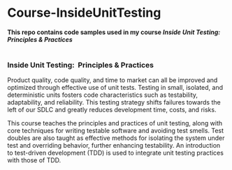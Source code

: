 # Course-InsideUnitTesting
**This repo contains code samples used in my course *Inside Unit Testing:  Principles &amp; Practices***
<br><br>
### Inside Unit Testing:&nbsp; Principles & Practices
Product quality, code quality, and time to market can all be improved and optimized through effective use of unit tests. Testing in small, isolated, and deterministic units fosters code characteristics such as testability, adaptability, and reliability. This testing strategy shifts failures towards the left of our SDLC and greatly reduces development time, costs, and risks.

This course teaches the principles and practices of unit testing, along with core techniques for writing testable software and avoiding test smells. Test doubles are also taught as effective methods for isolating the system under test and overriding behavior, further enhancing testability. An introduction to test-driven development (TDD) is used to integrate unit testing practices with those of TDD.
